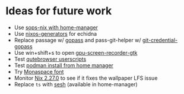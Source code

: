 # Ideas for future work

* Use [sops-nix with home-manager](https://github.com/Mic92/sops-nix?tab=readme-ov-file#use-with-home-manager)
* Use [nixos-generators](https://github.com/nix-community/nixos-generators?tab=readme-ov-file#cross-compiling) for echidna
* Replace passage w/ [gopass](https://github.com/gopasspw/gopass) and pass-git-helper w/ [git-credential-gopass](https://github.com/gopasspw/git-credential-gopass)
* Use win+shift+s to open [gpu-screen-recorder-gtk](https://git.dec05eba.com/gpu-screen-recorder-gtk/)
* Test [qutebrowser userscripts](https://github.com/qutebrowser/qutebrowser/blob/main/misc/userscripts/README.md)
* Test [podman install from home manager](https://nix-community.github.io/home-manager/options.xhtml#opt-services.podman.enable)
* Try [Monaspace font](https://monaspace.githubnext.com/)
* Monitor [Nix 2.27.0](https://discourse.nixos.org/t/nix-2-27-0-released/62003) to see if it fixes the wallpaper LFS issue
* Replace `ts` with [sesh](https://github.com/joshmedeski/sesh) (available in home-manager)
